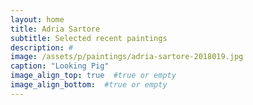 ```yaml
---
layout: home
title: Adria Sartore
subtitle: Selected recent paintings
description: #
image: /assets/p/paintings/adria-sartore-2018019.jpg
caption: "Looking Pig"
image_align_top: true  #true or empty
image_align_bottom:  #true or empty
---
```

